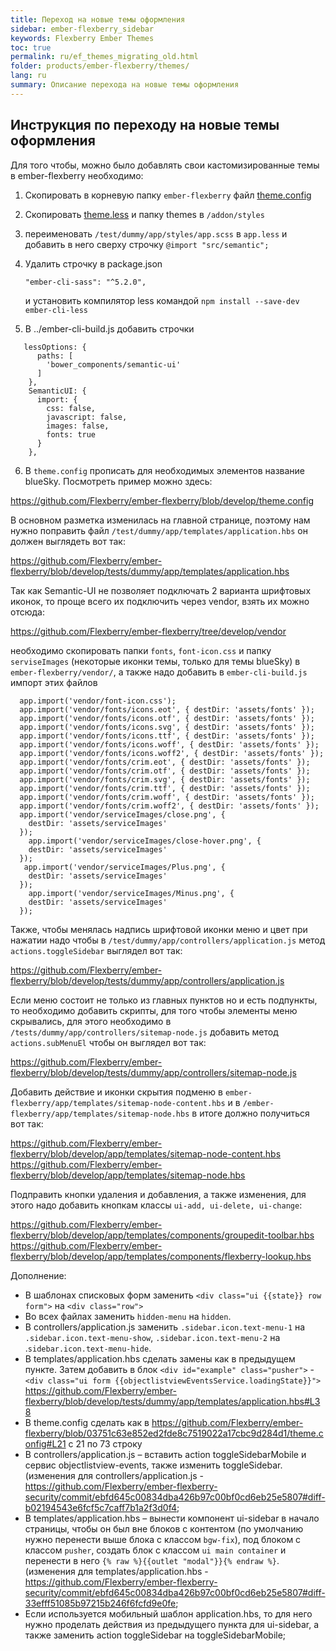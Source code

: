 ```yaml
---
title: Переход на новые темы оформления
sidebar: ember-flexberry_sidebar
keywords: Flexberry Ember Themes
toc: true
permalink: ru/ef_themes_migrating_old.html
folder: products/ember-flexberry/themes/
lang: ru
summary: Описание перехода на новые темы оформления
---
```


## Инструкция по переходу на новые темы оформления

Для того чтобы, можно было добавлять свои кастомизированные темы в ember-flexberry необходимо:

1. Cкопировать в корневую папку `ember-flexberry` файл [theme.config](https://github.com/Flexberry/ember-flexberry/blob/develop/theme.config)
2. Cкопировать [theme.less](https://github.com/Flexberry/ember-flexberry/blob/develop/addon/styles/theme.less) и папку themes в `/addon/styles`
3. переименовать `/test/dummy/app/styles/app.scss` в `app.less` и добавить в него сверху строчку `@import "src/semantic";`

4. Удалить строчку в package.json

   `"ember-cli-sass": "^5.2.0",`

   и установить компилятор less командой `npm install --save-dev ember-cli-less`

5. В ../ember-cli-build.js добавить строчки

```
   lessOptions: {  
      paths: [  
        'bower_components/semantic-ui'  
      ]  
    },  
    SemanticUI: {  
      import: {  
        css: false,  
        javascript: false,  
        images: false,  
        fonts: true  
      }  
    },  
```

6. В `theme.config` прописать для необходимых элементов название blueSky. Посмотреть пример можно здесь:

<https://github.com/Flexberry/ember-flexberry/blob/develop/theme.config>

В основном разметка изменилась на главной странице, поэтому нам нужно поправить файл `/test/dummy/app/templates/application.hbs`
он должен выглядеть вот так:

<https://github.com/Flexberry/ember-flexberry/blob/develop/tests/dummy/app/templates/application.hbs>

Так как Semantic-UI не позволяет подключать 2 варианта шрифтовых иконок, то проще всего их подключить через vendor,
взять их можно отсюда:

<https://github.com/Flexberry/ember-flexberry/tree/develop/vendor>

необходимо скопировать папки `fonts`, `font-icon.css` и папку `serviseImages` (некоторые иконки темы, только для темы blueSky) в `ember-flexberry/vendor/`, а также надо добавить в `ember-cli-build.js` импорт этих файлов

```
  app.import('vendor/font-icon.css');  
  app.import('vendor/fonts/icons.eot', { destDir: 'assets/fonts' });  
  app.import('vendor/fonts/icons.otf', { destDir: 'assets/fonts' });  
  app.import('vendor/fonts/icons.svg', { destDir: 'assets/fonts' });    
  app.import('vendor/fonts/icons.ttf', { destDir: 'assets/fonts' });    
  app.import('vendor/fonts/icons.woff', { destDir: 'assets/fonts' });   
  app.import('vendor/fonts/icons.woff2', { destDir: 'assets/fonts' });   
  app.import('vendor/fonts/crim.eot', { destDir: 'assets/fonts' });     
  app.import('vendor/fonts/crim.otf', { destDir: 'assets/fonts' });     
  app.import('vendor/fonts/crim.svg', { destDir: 'assets/fonts' });   
  app.import('vendor/fonts/crim.ttf', { destDir: 'assets/fonts' });    
  app.import('vendor/fonts/crim.woff', { destDir: 'assets/fonts' });   
  app.import('vendor/fonts/crim.woff2', { destDir: 'assets/fonts' });  
  app.import('vendor/serviceImages/close.png', {   
    destDir: 'assets/serviceImages'   
  });  
    app.import('vendor/serviceImages/close-hover.png', {   
    destDir: 'assets/serviceImages'   
  });  
   app.import('vendor/serviceImages/Plus.png', {   
    destDir: 'assets/serviceImages'   
  });  
    app.import('vendor/serviceImages/Minus.png', {   
    destDir: 'assets/serviceImages'   
  });
```  

Также, чтобы менялась надпись шрифтовой иконки меню и цвет при нажатии надо чтобы в `/test/dummy/app/controllers/application.js` метод `actions.toggleSidebar` выглядел вот так:

<https://github.com/Flexberry/ember-flexberry/blob/develop/tests/dummy/app/controllers/application.js>

Если меню состоит не только из главных пунктов но и есть подпункты, то необходимо добавить скрипты, для того чтобы элементы меню скрывались, для этого необходимо в `/tests/dummy/app/controllers/sitemap-node.js`  добавить метод `actions.subMenuEl` чтобы он выглядел вот так:

<https://github.com/Flexberry/ember-flexberry/blob/develop/tests/dummy/app/controllers/sitemap-node.js>

Добавить действие и иконки скрытия подменю в `ember-flexberry/app/templates/sitemap-node-content.hbs` и в `/ember-flexberry/app/templates/sitemap-node.hbs` в итоге должно получиться вот так:

<https://github.com/Flexberry/ember-flexberry/blob/develop/app/templates/sitemap-node-content.hbs>
<https://github.com/Flexberry/ember-flexberry/blob/develop/app/templates/sitemap-node.hbs>

Подправить кнопки удаления и добавления, а также изменения, для этого надо добавить кнопкам классы `ui-add, ui-delete, ui-change`:

<https://github.com/Flexberry/ember-flexberry/blob/develop/app/templates/components/groupedit-toolbar.hbs>
<https://github.com/Flexberry/ember-flexberry/blob/develop/app/templates/components/flexberry-lookup.hbs>

Дополнение:

*	В шаблонах списковых форм заменить `<div class="ui {{state}} row form">` на `<div class="row">`
*	Во всех файлах заменить `hidden-menu` на `hidden`.
*	В controllers/application.js заменить `.sidebar.icon.text-menu-1` на `.sidebar.icon.text-menu-show`, `.sidebar.icon.text-menu-2` на .`sidebar.icon.text-menu-hide`.
*	В templates/application.hbs сделать замены как в предыдущем пункте. Затем добавить в блок `<div id="example" class="pusher">` - `<div class="ui form {{objectlistviewEventsService.loadingState}}">` <https://github.com/Flexberry/ember-flexberry/blob/develop/tests/dummy/app/templates/application.hbs#L38>
*	В theme.config сделать как в <https://github.com/Flexberry/ember-flexberry/blob/03751c63e852ed2fde8c7519022a17cbc9d284d1/theme.config#L21> с 21 по 73 строку
*	В controllers/application.js – вставить action toggleSidebarMobile и сервис objectlistview-events, также изменить toggleSidebar. (изменения для controllers/application.js  - <https://github.com/Flexberry/ember-flexberry-security/commit/ebfd645c00834dba426b97c00bf0cd6eb25e5807#diff-b02194543e6fcf5c7caff7b1a2f3d0f4>;
*	В templates/application.hbs – вынести компонент ui-sidebar в начало страницы, чтобы он был вне блоков с контентом (по умолчанию нужно перенести выше блока с классом `bgw-fix`),  под блоком с классом `pusher`, создать блок с классом `ui main container` и перенести в него `{% raw %}{{outlet "modal"}}{% endraw %}`. (изменения для templates/application.hbs - <https://github.com/Flexberry/ember-flexberry-security/commit/ebfd645c00834dba426b97c00bf0cd6eb25e5807#diff-33efff51085b97215b246f6fcfd9e0fe>;
*	Если используется мобильный шаблон application.hbs, то для него нужно проделать действия из предыдущего пункта для ui-sidebar, а также заменить action toggleSidebar на toggleSidebarMobile;
